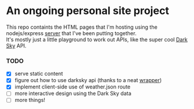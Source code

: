 # An ongoing personal site project
This repo containts the HTML pages that I'm hosting using the nodejs/express [server](https://github.com/wwmairs/server "a rather simple server") that I've been putting together.  
It's mostly just a little playground to work out APIs, like the super cool [Dark Sky](https://darksky.net) API. 

### TODO
- [x] serve static content
- [x] figure out how to use darksky api (thanks to a neat [wrapper](https://github.com/soplakanets/node-forecastio))
- [x] implement client-side use of weather.json route
- [ ] more interactive design using the Dark Sky data
- [ ] more things!
